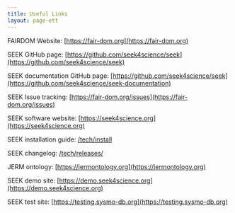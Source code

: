 ```yaml
---
title: Useful Links
layout: page-ett
---
```


FAIRDOM Website: [https://fair-dom.org](https://fair-dom.org)

SEEK GitHub page: [https://github.com/seek4science/seek](https://github.com/seek4science/seek)

SEEK documentation GitHub page: [https://github.com/seek4science/seek](https://github.com/seek4science/seek-documentation)

SEEK Issue tracking: [https://fair-dom.org/issues](https://fair-dom.org/issues)

SEEK software website: [https://seek4science.org](https://seek4science.org)

SEEK installation guide: [/tech/install](/tech/install)

SEEK changelog: [/tech/releases/](/tech/releases)

JERM ontology: [https://jermontology.org](https://jermontology.org)

SEEK demo site: [https://demo.seek4science.org](https://demo.seek4science.org)

SEEK test site: [https://testing.sysmo-db.org](https://testing.sysmo-db.org)
